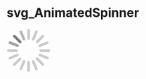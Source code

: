 # svg_AnimatedSpinner


<svg xmlns="http://www.w3.org/2000/svg" width="100" height="100">
	<style>
		@keyframes spin{to{transform:rotate(359deg)}}
	</style>
	<g style="fill:none;stroke-opacity:.2;stroke-width:6;stroke-linecap:round;stroke:#000;vector-effect:non-scaling-stroke;">
		<line x1="60.6" y1="75.5" x2="67.6" y2="92.5"/>
		<line x1="39.3" y1="24.5" x2="32.5" y2="7.5"/>
		<line x1="75.5" y1="39.5" x2="92.5" y2="32.5"/>
		<line x1="24.5" y1="60.7" x2="7.7" y2="67.7"/>
		<line x1="75.7" y1="60.5" x2="92.7" y2="67.5"/>
		<line x1="24.7" y1="39.2" x2="7.7" y2="32.4"/>
		<line x1="60.7" y1="24.6" x2="67.7" y2="7.4"/>
		<line x1="39.5" y1="75.4" x2="32.5" y2="92.2"/>
		<line x1="69.3" y1="69.2" x2="82.3" y2="82.2"/>
		<line x1="30.6" y1="30.6" x2="17.6" y2="17.6"/>
		<line x1="69.6" y1="30.6" x2="82.6" y2="17.6"/>
		<line x1="30.6" y1="69.6" x2="17.4" y2="82.6"/>
		<line x1="77.7" y1="50.4" x2="96" y2="50.4"/>
		<line x1="22.4" y1="50.4" x2="4" y2="50.4"/>
		<line x1="50" y1="22.8" x2="50" y2="4"/>
		<line x1="50" y1="77.6" x2="50" y2="96"/>
		<g style="transform-origin:50px 50px 0;animation: spin 1.2s steps(16) infinite">
			<line x1="39.3" y1="24.5" x2="32.5" y2="7.5" stroke-opacity=".1"/>
			<line x1="24.7" y1="39.2" x2="7.7" y2="32.4" stroke-opacity=".2"/>
			<line x1="30.6" y1="30.6" x2="17.6" y2="17.6" stroke-opacity=".4"/>
		</g>
	</g>
</svg>
